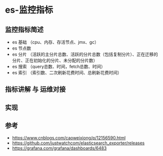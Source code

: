 # es-监控指标

## 监控指标简述

- es 基础 （cpu、内存、存活节点、jmx、gc）
- es 节点数
- es 分片 （活跃的主分片总数、活跃的分片总数（包括复制分片）、正在迁移的分片、正在初始化的分片、未分配的分片数）
- es 搜索 （query总数、时间，fetch总数、时间）
- es 索引 （索引数、二次刷新花费时间、总刷新花费时间）

## 指标讲解 与 运维对接

## 实现

## 参考

- https://www.cnblogs.com/caoweixiong/p/12156590.html
- https://github.com/justwatchcom/elasticsearch_exporter/releases
- https://grafana.com/grafana/dashboards/6483
